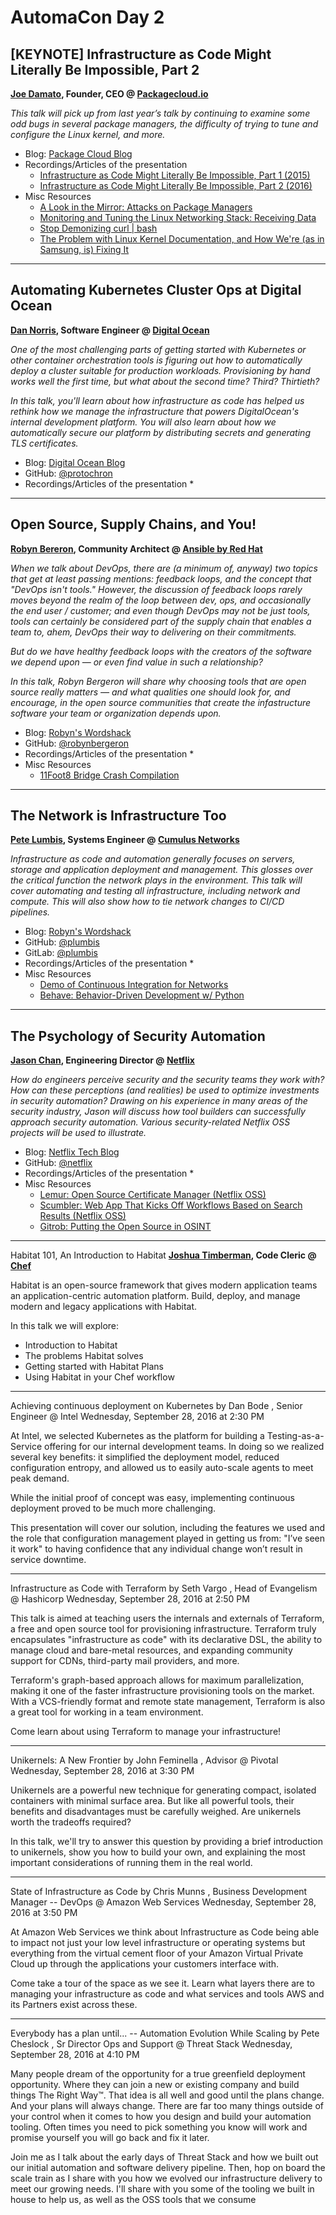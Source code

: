 # AutomaCon Day 2

## [KEYNOTE] Infrastructure as Code Might Literally Be Impossible, Part 2
**[Joe Damato](https://twitter.com/joedamato), Founder, CEO @ [Packagecloud.io](https://twitter.com/packagecloudio)**

*This talk will pick up from last year’s talk by continuing to examine some odd bugs in several package managers, the difficulty of trying to tune and configure the Linux kernel, and more.*

* Blog: [Package Cloud Blog](http://blog.packagecloud.io/)
* Recordings/Articles of the presentation
  * [Infrastructure as Code Might Literally Be Impossible, Part 1 (2015)](http://blog.packagecloud.io/eng/2015/09/15/automacon-infrastructure-as-code-might-be-literally-impossible/)
  * [Infrastructure as Code Might Literally Be Impossible, Part 2 (2016)](http://blog.packagecloud.io/eng/2016/09/28/automacon-2016-infrastructure-as-code-might-be-literally-impossible-part2/)
* Misc Resources
  * [A Look in the Mirror: Attacks on Package Managers](https://www.cs.arizona.edu/~jsamuel/papers/cappos-samuel-baker-hartman-ccs08.pdf)
  * [Monitoring and Tuning the Linux Networking Stack: Receiving Data](http://blog.packagecloud.io/eng/2016/06/22/monitoring-tuning-linux-networking-stack-receiving-data/)
  * [Stop Demonizing curl | bash](https://speakerdeck.com/jtimberman/stop-demonizing-curl-bash)
  * [The Problem with Linux Kernel Documentation, and How We're (as in Samsung, is) Fixing It](https://blogs.s-osg.org/problem-linux-kernel-documentation-fixing/)

---

## Automating Kubernetes Cluster Ops at Digital Ocean
**[Dan Norris](https://twitter.com/protochron), Software Engineer @ [Digital Ocean](https://twitter.com/digitalocean)**

*One of the most challenging parts of getting started with Kubernetes or other container orchestration tools is figuring out how to automatically deploy a cluster suitable for production workloads. Provisioning by hand works well the first time, but what about the second time? Third? Thirtieth?*

*In this talk, you'll learn about how infrastructure as code has helped us rethink how we manage the infrastructure that powers DigitalOcean's internal development platform. You will also learn about how we automatically secure our platform by distributing secrets and generating TLS certificates.*

* Blog: [Digital Ocean Blog](https://www.digitalocean.com/company/blog/)
* GitHub: [@protochron](https://github.com/protochron)
* Recordings/Articles of the presentation
  * 

---

## Open Source, Supply Chains, and You!
**[Robyn Bereron](https://twitter.com/robynbergeron), Community Architect @ [Ansible by Red Hat](https://twitter.com/ansible?lang=en)**

*When we talk about DevOps, there are (a minimum of, anyway) two topics that get at least passing mentions: feedback loops, and the concept that "DevOps isn't tools." However, the discussion of feedback loops rarely moves beyond the realm of the loop between dev, ops, and occasionally the end user / customer; and even though DevOps may not be just tools, tools can certainly be considered part of the supply chain that enables a team to, ahem, DevOps their way to delivering on their commitments.*

*But do we have healthy feedback loops with the creators of the software we depend upon — or even find value in such a relationship?*

*In this talk, Robyn Bergeron will share why choosing tools that are open source really matters — and what qualities one should look for, and encourage, in the open source communities that create the infastructure software your team or organization depends upon.*

* Blog: [Robyn's Wordshack](https://robyn.io/)
* GitHub: [@robynbergeron](https://github.com/robynbergeron)
* Recordings/Articles of the presentation
  *  
* Misc Resources
  * [11Foot8 Bridge Crash Compilation](https://www.youtube.com/watch?v=xzkWTcDZFH0)

---

## The Network is Infrastructure Too
**[Pete Lumbis](https://twitter.com/PeteCCDE), Systems Engineer @ [Cumulus Networks](https://twitter.com/CumulusNetworks)**

*Infrastructure as code and automation generally focuses on servers, storage and application deployment and management. This glosses over the critical function the network plays in the environment. This talk will cover automating and testing all infrastructure, including network and compute. This will also show how to tie network changes to CI/CD pipelines.*

* Blog: [Robyn's Wordshack](https://robyn.io/)
* GitHub: [@plumbis](https://github.com/plumbis)
* GitLab: [@plumbis](https://gitlab.com/u/plumbis)
* Recordings/Articles of the presentation
  *  
* Misc Resources
  * [Demo of Continuous Integration for Networks](https://gitlab.com/plumbis/cumulus-ci-cd)
  * [Behave: Behavior-Driven Development w/ Python](http://pythonhosted.org/behave/)

---

## The Psychology of Security Automation
**[Jason Chan](https://twitter.com/chanjbs), Engineering Director @ [Netflix]()**

*How do engineers perceive security and the security teams they work with? How can these perceptions (and realities) be used to optimize investments in security automation? Drawing on his experience in many areas of the security industry, Jason will discuss how tool builders can successfully approach security automation. Various security-related Netflix OSS projects will be used to illustrate.*

* Blog: [Netflix Tech Blog](http://techblog.netflix.com/)
* GitHub: [@netflix](http://netflix.github.io/)
* Recordings/Articles of the presentation
  *  
* Misc Resources
  * [Lemur: Open Source Certificate Manager (Netflix OSS)](https://github.com/Netflix/lemur)
  * [Scumbler: Web App That Kicks Off Workflows Based on Search Results (Netflix OSS)](https://github.com/Netflix/Scumblr)
  * [Gitrob: Putting the Open Source in OSINT](https://github.com/michenriksen/gitrob)

---

Habitat 101, An Introduction to Habitat
**[Joshua Timberman](), Code Cleric @ [Chef]()**

Habitat is an open-source framework that gives modern application teams an application-centric automation platform. Build, deploy, and manage modern and legacy applications with Habitat.

In this talk we will explore:

* Introduction to Habitat
* The problems Habitat solves
* Getting started with Habitat Plans
* Using Habitat in your Chef workflow

---

Achieving continuous deployment on Kubernetes
by Dan Bode , Senior Engineer @ Intel
Wednesday, September 28, 2016 at 2:30 PM

At Intel, we selected Kubernetes as the platform for building a Testing-as-a-Service offering for our internal development teams. In doing so we realized several key benefits: it simplified the deployment model, reduced configuration entropy, and allowed us to easily auto-scale agents to meet peak demand.

While the initial proof of concept was easy, implementing continuous deployment proved to be much more challenging.

This presentation will cover our solution, including the features we used and the role that configuration management played in getting us from: "I’ve seen it work" to having confidence that any individual change won’t result in service downtime.

---

Infrastructure as Code with Terraform
by Seth Vargo , Head of Evangelism @ Hashicorp
Wednesday, September 28, 2016 at 2:50 PM

This talk is aimed at teaching users the internals and externals of Terraform, a free and open source tool for provisioning infrastructure. Terraform truly encapsulates "infrastructure as code" with its declarative DSL, the ability to manage cloud and bare-metal resources, and expanding community support for CDNs, third-party mail providers, and more.

Terraform's graph-based approach allows for maximum parallelization, making it one of the faster infrastructure provisioning tools on the market. With a VCS-friendly format and remote state management, Terraform is also a great tool for working in a team environment.

Come learn about using Terraform to manage your infrastructure!

---

Unikernels: A New Frontier
by John Feminella , Advisor @ Pivotal
Wednesday, September 28, 2016 at 3:30 PM

Unikernels are a powerful new technique for generating compact, isolated containers with minimal surface area. But like all powerful tools, their benefits and disadvantages must be carefully weighed. Are unikernels worth the tradeoffs required?

In this talk, we'll try to answer this question by providing a brief introduction to unikernels, show you how to build your own, and explaining the most important considerations of running them in the real world.

---

State of Infrastructure as Code
by Chris Munns , Business Development Manager -- DevOps @ Amazon Web Services
Wednesday, September 28, 2016 at 3:50 PM

At Amazon Web Services we think about Infrastructure as Code being able to impact not just your low level infrastructure or operating systems but everything from the virtual cement floor of your Amazon Virtual Private Cloud up through the applications your customers interface with.

Come take a tour of the space as we see it. Learn what layers there are to managing your infrastructure as code and what services and tools AWS and its Partners exist across these.

---

Everybody has a plan until... -- Automation Evolution While Scaling
by Pete Cheslock , Sr Director Ops and Support @ Threat Stack
Wednesday, September 28, 2016 at 4:10 PM

Many people dream of the opportunity for a true greenfield deployment opportunity. Where they can join a new or existing company and build things The Right Way™. That idea is all well and good until the plans change. And your plans will always change. There are far too many things outside of your control when it comes to how you design and build your automation tooling. Often times you need to pick something you know will work and promise yourself you will go back and fix it later.

Join me as I talk about the early days of Threat Stack and how we built out our initial automation and software delivery pipeline. Then, hop on board the scale train as I share with you how we evolved our infrastructure delivery to meet our growing needs. I'll share with you some of the tooling we built in house to help us, as well as the OSS tools that we consume